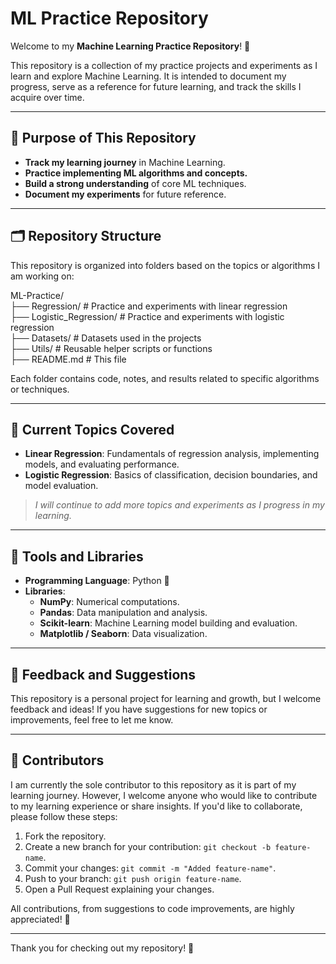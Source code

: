 # ML Practice Repository

Welcome to my **Machine Learning Practice Repository**! 🚀

This repository is a collection of my practice projects and experiments as I learn and explore Machine Learning. It is intended to document my progress, serve as a reference for future learning, and track the skills I acquire over time.

---

## 🌟 **Purpose of This Repository**
- **Track my learning journey** in Machine Learning.
- **Practice implementing ML algorithms and concepts.**
- **Build a strong understanding** of core ML techniques.
- **Document my experiments** for future reference.

---

## 🗂️ **Repository Structure**
This repository is organized into folders based on the topics or algorithms I am working on:

ML-Practice/ <br>
    ├── Regression/ # Practice and experiments with linear regression <br>
    ├── Logistic_Regression/ # Practice and experiments with logistic regression <br>
    ├── Datasets/ # Datasets used in the projects <br>
    ├── Utils/ # Reusable helper scripts or functions <br>
    ├── README.md # This file <br>


Each folder contains code, notes, and results related to specific algorithms or techniques.

---

## 📌 **Current Topics Covered**
- **Linear Regression**: Fundamentals of regression analysis, implementing models, and evaluating performance.
- **Logistic Regression**: Basics of classification, decision boundaries, and model evaluation.

> *I will continue to add more topics and experiments as I progress in my learning.*

---

## 🧰 **Tools and Libraries**
- **Programming Language**: Python 🐍
- **Libraries**:
  - **NumPy**: Numerical computations.
  - **Pandas**: Data manipulation and analysis.
  - **Scikit-learn**: Machine Learning model building and evaluation.
  - **Matplotlib / Seaborn**: Data visualization.

---

## 🤝 **Feedback and Suggestions**
This repository is a personal project for learning and growth, but I welcome feedback and ideas! If you have suggestions for new topics or improvements, feel free to let me know.

---

## 🤝 **Contributors**
I am currently the sole contributor to this repository as it is part of my learning journey. However, I welcome anyone who would like to contribute to my learning experience or share insights. If you'd like to collaborate, please follow these steps:

1. Fork the repository.
2. Create a new branch for your contribution: `git checkout -b feature-name`.
3. Commit your changes: `git commit -m "Added feature-name"`.
4. Push to your branch: `git push origin feature-name`.
5. Open a Pull Request explaining your changes.

All contributions, from suggestions to code improvements, are highly appreciated! 🌟

---

Thank you for checking out my repository! 🌟
